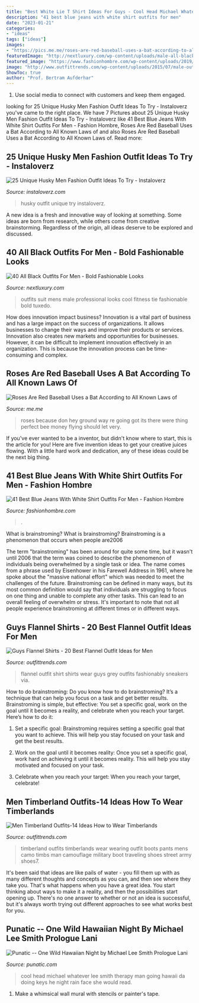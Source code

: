 ```yaml
---
title: "Best White Lie T Shirt Ideas For Guys - Cool Head Michael Whatever Lee Smith Therapy Man Going Hawaii Da Doing Keys He Night Rain Face She Would Read"
description: "41 best blue jeans with white shirt outfits for men"
date: "2023-01-21"
categories:
- "ideas"
tags: ["ideas"]
images:
- "https://pics.me.me/roses-are-red-baseball-uses-a-bat-according-to-all-63470064.png"
featuredImage: "http://nextluxury.com/wp-content/uploads/male-all-black-outfits-professional-suit-and-style-ideas-for-businessmen.jpg"
featured_image: "https://www.fashionhombre.com/wp-content/uploads/2019/05/Best-Blue-Jeans-With-White-Shirt-Outfits-For-Men.jpg"
image: "http://www.outfittrends.com/wp-content/uploads/2015/07/male-outfits-with-timberland-shoes7.jpg"
ShowToc: true
author: "Prof. Bertram Aufderhar"
---
```



1. Use social media to connect with customers and keep them engaged.

	

		
looking for 25 Unique Husky Men Fashion Outfit Ideas To Try - Instaloverz you've came to the right place. We have 7 Pictures about 25 Unique Husky Men Fashion Outfit Ideas To Try - Instaloverz like 41 Best Blue Jeans With White Shirt Outfits For Men - Fashion Hombre, Roses Are Red Baseball Uses a Bat According to All Known Laws of and also Roses Are Red Baseball Uses a Bat According to All Known Laws of. Read more:
		
    
## 25 Unique Husky Men Fashion Outfit Ideas To Try - Instaloverz

<img loading=lazy src="https://www.instaloverz.com/wp-content/uploads/2017/05/14.-Husky-Men-Outfit.jpg" onerror="this.onerror=null;this.src='https://tse2.mm.bing.net/th?id=OIP.FQEde7kMrkxluvL_1IS-KwHaLG&amp;pid=15.1';" alt="25 Unique Husky Men Fashion Outfit Ideas To Try - Instaloverz">

_Source: instaloverz.com_

>husky outfit unique try instaloverz. 

	

A new idea is a fresh and innovative way of looking at something. Some ideas are born from research, while others come from creative brainstorming. Regardless of the origin, all ideas deserve to be explored and discussed.

    
## 40 All Black Outfits For Men - Bold Fashionable Looks

<img loading=lazy src="http://nextluxury.com/wp-content/uploads/male-all-black-outfits-professional-suit-and-style-ideas-for-businessmen.jpg" onerror="this.onerror=null;this.src='https://tse2.mm.bing.net/th?id=OIP.Pw7-Dz-Qf06UQdNg-iVYQQAAAA&amp;pid=15.1';" alt="40 All Black Outfits For Men - Bold Fashionable Looks">

_Source: nextluxury.com_

>outfits suit mens male professional looks cool fitness tie fashionable bold tuxedo. 

	

How does innovation impact business?
Innovation is a vital part of business and has a large impact on the success of organizations. It allows businesses to change their ways and improve their products or services. Innovation also creates new markets and opportunities for businesses. However, it can be difficult to implement innovation effectively in an organization. This is because the innovation process can be time-consuming and complex.

    
## Roses Are Red Baseball Uses A Bat According To All Known Laws Of

<img loading=lazy src="https://pics.me.me/roses-are-red-baseball-uses-a-bat-according-to-all-63470064.png" onerror="this.onerror=null;this.src='https://tse4.mm.bing.net/th?id=OIP.lhsczpP0VfqWiCOweVvQuwHaNr&amp;pid=15.1';" alt="Roses Are Red Baseball Uses a Bat According to All Known Laws of">

_Source: me.me_

>roses because don hey ground way re going got its there were thing perfect bee money flying should let very. 

	

If you've ever wanted to be a inventor, but didn't know where to start, this is the article for you! Here are five invention ideas to get your creative juices flowing. With a little hard work and dedication, any of these ideas could be the next big thing.

    
## 41 Best Blue Jeans With White Shirt Outfits For Men - Fashion Hombre

<img loading=lazy src="https://www.fashionhombre.com/wp-content/uploads/2019/05/Best-Blue-Jeans-With-White-Shirt-Outfits-For-Men.jpg" onerror="this.onerror=null;this.src='https://tse3.mm.bing.net/th?id=OIP.2m7p_mSzCsirdCks_4sPqQHaLH&amp;pid=15.1';" alt="41 Best Blue Jeans With White Shirt Outfits For Men - Fashion Hombre">

_Source: fashionhombre.com_

>. 

	

What is brainstroming?
What is brainstroming? Brainstroming is a phenomenon that occurs when people are2006

The term "brainstroming" has been around for quite some time, but it wasn't until 2006 that the term was coined to describe the phenomenon of individuals being overwhelmed by a single task or idea. The name comes from a phrase used by Eisenhower in his Farewell Address in 1961, where he spoke about the "massive national effort" which was needed to meet the challenges of the future. Brainstroming can be defined in many ways, but its most common definition would say that individuals are struggling to focus on one thing and unable to complete any other tasks. This can lead to an overall feeling of overwhelm or stress. It's important to note that not all people experience brainstroming at different times or in different ways.

    
## Guys Flannel Shirts - 20 Best Flannel Outfit Ideas For Men

<img loading=lazy src="http://www.outfittrends.com/wp-content/uploads/2017/04/how-to-wear-a-grey-flannel-shirt-500x256.jpg" onerror="this.onerror=null;this.src='https://tse4.mm.bing.net/th?id=OIP.iSw1ZzLUQ1hLP8Bl36yoqgHaDy&amp;pid=15.1';" alt="Guys Flannel Shirts - 20 Best Flannel Outfit Ideas for Men">

_Source: outfittrends.com_

>flannel outfit shirt shirts wear guys grey outfits fashionably sneakers via. 

	

How to do brainstroming:
Do you know how to do brainstroming? It’s a technique that can help you focus on a task and get better results. Brainstroming is simple, but effective: You set a specific goal, work on the goal until it becomes a reality, and celebrate when you reach your target. Here’s how to do it: 
1. Set a specific goal: Brainstroming requires setting a specific goal that you want to achieve. This will help you stay focused on your task and get the best results. 

2. Work on the goal until it becomes reality: Once you set a specific goal, work hard on achieving it until it becomes reality. This will help you stay motivated and focused on your task. 

3. Celebrate when you reach your target: When you reach your target, celebrate!

    
## Men Timberland Outfits-14 Ideas How To Wear Timberlands

<img loading=lazy src="http://www.outfittrends.com/wp-content/uploads/2015/07/male-outfits-with-timberland-shoes7.jpg" onerror="this.onerror=null;this.src='https://tse2.mm.bing.net/th?id=OIP.8YADNeU6dJHAsawSAmHDvQHaLH&amp;pid=15.1';" alt="Men Timberland Outfits-14 Ideas How to Wear Timberlands">

_Source: outfittrends.com_

>timberland outfits timberlands wear wearing outfit boots pants mens camo timbs man camouflage military boot traveling shoes street army shoes7. 

	

It's been said that ideas are like pails of water - you fill them up with as many different thoughts and concepts as you can, and then see where they take you. That's what happens when you have a great idea. You start thinking about ways to make it a reality, and then the possibilities start opening up. There's no one answer to whether or not an idea is successful, but it's always worth trying out different approaches to see what works best for you.

    
## Punatic -- One Wild Hawaiian Night By Michael Lee Smith Prologue Lani

<img loading=lazy src="http://punatic.com/Punatic_files/79077954.JPG.jpg" onerror="this.onerror=null;this.src='https://tse2.mm.bing.net/th?id=OIP.yAHkcqt_V8oB9Id-poacQwAAAA&amp;pid=15.1';" alt="Punatic -- One Wild Hawaiian Night by Michael Lee Smith Prologue Lani">

_Source: punatic.com_

>cool head michael whatever lee smith therapy man going hawaii da doing keys he night rain face she would read. 

	

1. Make a whimsical wall mural with stencils or painter's tape.

